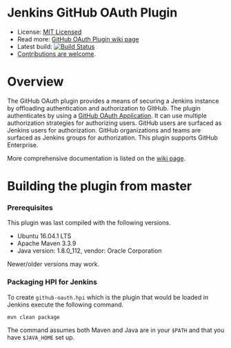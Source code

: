 # Jenkins GitHub OAuth Plugin

* License: [MIT Licensed](LICENSE.txt)
* Read more: [GitHub OAuth Plugin wiki page][wiki]
* Latest build: [![Build Status][build-image]][build-link]
* [Contributions are welcome](CONTRIBUTING.md).

# Overview

The GitHub OAuth plugin provides a means of securing a Jenkins instance by
offloading authentication and authorization to GitHub.  The plugin authenticates
by using a [GitHub OAuth Application][github-wiki-oauth].  It can use multiple
authorization strategies for authorizing users.  GitHub users are surfaced as
Jenkins users for authorization.  GitHub organizations and teams are surfaced as
Jenkins groups for authorization.  This plugin supports GitHub Enterprise.

More comprehensive documentation is listed on the [wiki page][wiki].

# Building the plugin from master

### Prerequisites

This plugin was last compiled with the following versions.

* Ubuntu 16.04.1 LTS
* Apache Maven 3.3.9
* Java version: 1.8.0_112, vendor: Oracle Corporation

Newer/older versions may work.

### Packaging HPI for Jenkins

To create `github-oauth.hpi` which is the plugin that would be loaded in Jenkins
execute the following command.

    mvn clean package

The command assumes both Maven and Java are in your `$PATH` and that you have
`$JAVA_HOME` set up.

[build-image]: https://jenkins.ci.cloudbees.com/buildStatus/icon?job=plugins/github-oauth-plugin
[build-link]: https://jenkins.ci.cloudbees.com/job/plugins/job/github-oauth-plugin/
[github-wiki-oauth]: https://developer.github.com/v3/oauth/
[wiki]: https://wiki.jenkins-ci.org/display/JENKINS/Github+OAuth+Plugin
